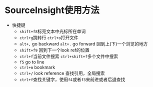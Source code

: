 SourceInsight使用方法
====================
+ 快捷键
	+ ``shift+f8``标亮文本中光标所在单词
	+ ``ctrl+g``跳转行 ``ctrl+o``打开文件
	+ ``alt+,`` go backward  ``alt+.`` go forward 回到上(下)一个浏览的地方
	+ ``shift+f9`` 回到下一个look ref的位置
	+ ``ctrl+f``当前文件搜索 ``ctrl+shift+f``多个文件中搜索
	+ ``f5`` go to line
	+ ``ctrl+m`` bookmark
	+ ``ctrl+/`` look reference 查找引用，全局搜索
	+ ``ctrl+f``查找关键字，使用``f4``或者``f3``来前进或者后退查找